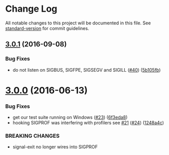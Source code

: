 # Change Log

All notable changes to this project will be documented in this file. See [standard-version](https://github.com/conventional-changelog/standard-version) for commit guidelines.

<a name="3.0.1"></a>

## [3.0.1](https://github.com/tapjs/signal-exit/compare/v3.0.0...v3.0.1) (2016-09-08)

### Bug Fixes

-   do not listen on SIGBUS, SIGFPE, SIGSEGV and SIGILL ([#40](https://github.com/tapjs/signal-exit/issues/40)) ([5b105fb](https://github.com/tapjs/signal-exit/commit/5b105fb))

<a name="3.0.0"></a>

# [3.0.0](https://github.com/tapjs/signal-exit/compare/v2.1.2...v3.0.0) (2016-06-13)

### Bug Fixes

-   get our test suite running on Windows ([#23](https://github.com/tapjs/signal-exit/issues/23)) ([6f3eda8](https://github.com/tapjs/signal-exit/commit/6f3eda8))
-   hooking SIGPROF was interfering with profilers see [#21](https://github.com/tapjs/signal-exit/issues/21) ([#24](https://github.com/tapjs/signal-exit/issues/24)) ([1248a4c](https://github.com/tapjs/signal-exit/commit/1248a4c))

### BREAKING CHANGES

-   signal-exit no longer wires into SIGPROF
